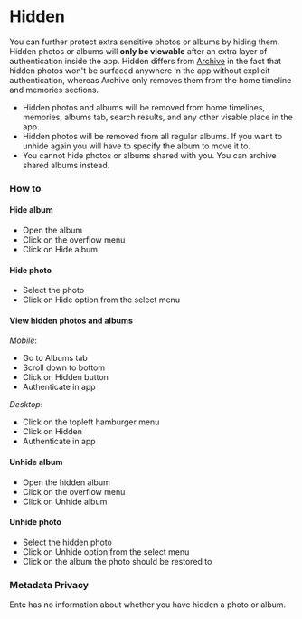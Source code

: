 # Hidden

You can further protect extra sensitive photos or albums by hiding them. Hidden photos or albums will **only be viewable** after an extra layer of authentication inside the app. Hidden differs from [Archive](./archive.md) in the fact that hidden photos won't be surfaced anywhere in the app without explicit authentication, whereas Archive only removes them from the home timeline and memories sections.

- Hidden photos and albums will be removed from home timelines, memories, albums tab, search results, and any other visable place in the app.
- Hidden photos will be removed from all regular albums. If you want to unhide again you will have to specify the album to move it to.
- You cannot hide photos or albums shared with you. You can archive shared albums instead.

### How to

#### Hide album

- Open the album
- Click on the overflow menu
- Click on Hide album

#### Hide photo

- Select the photo
- Click on Hide option from the select menu

#### View hidden photos and albums

_Mobile_:

- Go to Albums tab
- Scroll down to bottom
- Click on Hidden button
- Authenticate in app

_Desktop_:

- Click on the topleft hamburger menu
- Click on Hidden
- Authenticate in app

#### Unhide album

- Open the hidden album
- Click on the overflow menu
- Click on Unhide album

#### Unhide photo

- Select the hidden photo
- Click on Unhide option from the select menu
- Click on the album the photo should be restored to

### Metadata Privacy

Ente has no information about whether you have hidden a photo or album.
